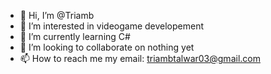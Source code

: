 - 👋 Hi, I’m @Triamb
- 👀 I’m interested in videogame developement 
- 🌱 I’m currently learning C#
- 💞️ I’m looking to collaborate on nothing yet
- 📫 How to reach me my email: triambtalwar03@gmail.com

<!---
Triamb/Triamb is a ✨ special ✨ repository because its `README.md` (this file) appears on your GitHub profile.
You can click the Preview link to take a look at your changes.
--->
